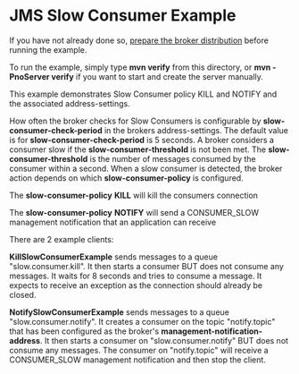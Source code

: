 # JMS Slow Consumer Example

If you have not already done so, [prepare the broker distribution](../../../../README.md#getting-started) before running the example.

To run the example, simply type **mvn verify** from this directory, or **mvn -PnoServer verify** if you want to start and create the server manually.

This example demonstrates Slow Consumer policy KILL and NOTIFY and the associated address-settings.

How often the broker checks for Slow Consumers is configurable by **slow-consumer-check-period** in the brokers address-settings. The default value is for **slow-consumer-check-period** is 5 seconds. A broker considers a consumer slow if the **slow-consumer-threshold** is not been met. The **slow-consumer-threshold** is the number of messages consumed by the consumer within a second. When a slow consumer is detected, the broker action depends on which **slow-consumer-policy** is configured.

The **slow-consumer-policy** **KILL** will kill the consumers connection

The **slow-consumer-policy** **NOTIFY** will send a CONSUMER_SLOW management notification that an application can receive

There are 2 example clients:

**KillSlowConsumerExample** sends messages to a queue "slow.consumer.kill". It then starts a consumer BUT does not consume any messages. It waits for 8 seconds and tries to consume a message. It expects to receive an exception as the connection should already be closed.

**NotifySlowConsumerExample** sends messages to a queue "slow.consumer.notify". It creates a consumer on the topic "notify.topic" that has been configured as the broker's **management-notification-address**. It then starts a consumer on "slow.consumer.notify" BUT does not consume any messages. The consumer on "notify.topic" will receive a CONSUMER_SLOW management notification and then stop the client.